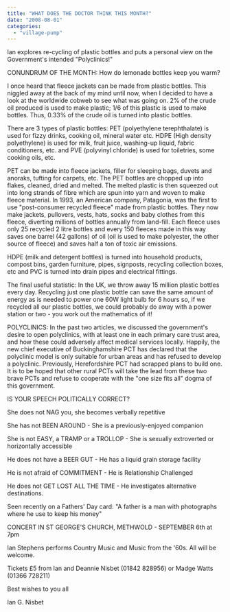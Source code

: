 ```yaml
---
title: "WHAT DOES THE DOCTOR THINK THIS MONTH?"
date: "2008-08-01"
categories: 
  - "village-pump"
---
```


Ian explores re-cycling of plastic bottles and puts a personal view on the Government's intended "Polyclinics!"

CONUNDRUM OF THE MONTH: How do lemonade bottles keep you warm?

I once heard that fleece jackets can be made from plastic bottles. This niggled away at the back of my mind until now, when I decided to have a look at the worldwide cobweb to see what was going on. 2% of the crude oil produced is used to make plastic; 1/6 of this plastic is used to make bottles. Thus, 0.33% of the crude oil is turned into plastic bottles.

There are 3 types of plastic bottles: PET (polyethylene terephthalate) is used for fizzy drinks, cooking oil, mineral water etc. HDPE (High density polyethylene) is used for milk, fruit juice, washing-up liquid, fabric conditioners, etc. and PVE (polyvinyl chloride) is used for toiletries, some cooking oils, etc.

PET can be made into fleece jackets, filler for sleeping bags, duvets and anoraks, tufting for carpets, etc. The PET bottles are chopped up into flakes, cleaned, dried and melted. The melted plastic is then squeezed out into long strands of fibre which are spun into yarn and woven to make fleece material. In 1993, an American company, Patagonia, was the first to use "post-consumer recycled fleece" made from plastic bottles. They now make jackets, pullovers, vests, hats, socks and baby clothes from this fleece, diverting millions of bottles annually from land-fill. Each fleece uses only 25 recycled 2 litre bottles and every 150 fleeces made in this way saves one barrel (42 gallons) of oil (oil is used to make polyester, the other source of fleece) and saves half a ton of toxic air emissions.

HDPE (milk and detergent bottles) is turned into household products, compost bins, garden furniture, pipes, signposts, recycling collection boxes, etc and PVC is turned into drain pipes and electrical fittings.

The final useful statistic: In the UK, we throw away 15 million plastic bottles every day. Recycling just one plastic bottle can save the same amount of energy as is needed to power one 60W light bulb for 6 hours so, if we recycled all our plastic bottles, we could probably do away with a power station or two - you work out the mathematics of it!

POLYCLINICS: In the past two articles, we discussed the government's desire to open polyclinics, with at least one in each primary care trust area, and how these could adversely affect medical services locally. Happily, the new chief executive of Buckinghamshire PCT has declared that the polyclinic model is only suitable for urban areas and has refused to develop a polyclinic. Previously, Herefordshire PCT had scrapped plans to build one. It is to be hoped that other rural PCTs will take the lead from these two brave PCTs and refuse to cooperate with the "one size fits all" dogma of this government.

IS YOUR SPEECH POLITICALLY CORRECT?

She does not NAG you, she becomes verbally repetitive

She has not BEEN AROUND - She is a previously-enjoyed companion

She is not EASY, a TRAMP or a TROLLOP - She is sexually extroverted or horizontally accessible

He does not have a BEER GUT - He has a liquid grain storage facility

He is not afraid of COMMITMENT - He is Relationship Challenged

He does not GET LOST ALL THE TIME - He investigates alternative destinations.

Seen recently on a Fathers' Day card: "A father is a man with photographs where he use to keep his money"

CONCERT IN ST GEORGE'S CHURCH, METHWOLD - SEPTEMBER 6th at 7pm

Ian Stephens performs Country Music and Music from the '60s. All will be welcome.

Tickets £5 from Ian and Deannie Nisbet (01842 828956) or Madge Watts (01366 728211)

Best wishes to you all

Ian G. Nisbet

